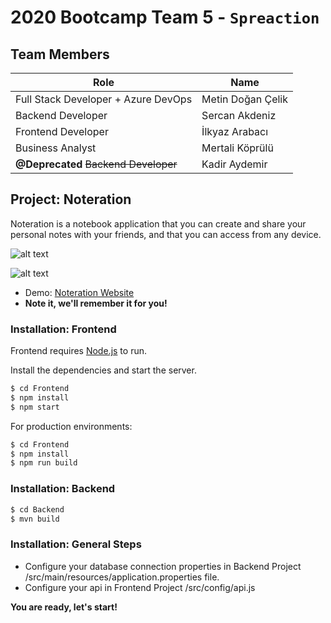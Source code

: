 # 2020 Bootcamp Team 5 - `Spreaction`

## Team Members

| Role               | Name      |
|--------------------|-----------|
| Full Stack Developer + Azure DevOps | Metin Doğan Çelik  |
| Backend Developer  | Sercan Akdeniz  |
| Frontend Developer  | İlkyaz Arabacı  |
| Business Analyst  | Mertali Köprülü  |
| **@Deprecated** ~~Backend Developer~~  | Kadir Aydemir  |

## Project: Noteration
Noteration is a notebook application that you can create and share your personal notes with your friends, and that you can access from any device.

![alt text](http://metindogancelik.com/noteration_docs/noteration-logo.png)

![alt text](http://metindogancelik.com/noteration_docs/noteration-demo.png)
* Demo: [Noteration Website](http://noteration.azurewebsites.com/)
* **Note it, we'll  remember it for you!**

### Installation: Frontend

Frontend requires [Node.js](https://nodejs.org/) to run.

Install the dependencies and start the server.

```sh
$ cd Frontend
$ npm install
$ npm start
```

For production environments:

```sh
$ cd Frontend
$ npm install
$ npm run build
```

### Installation: Backend

```sh
$ cd Backend
$ mvn build
```

### Installation: General Steps
* Configure your database connection properties in Backend Project /src/main/resources/application.properties file.
* Configure your api in Frontend Project /src/config/api.js

**You are ready, let's start!**
